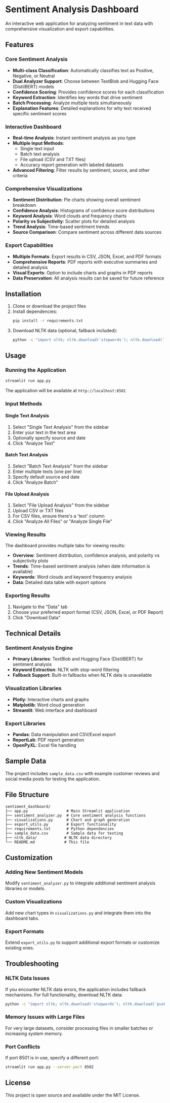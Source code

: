 # Sentiment Analysis Dashboard

An interactive web application for analyzing sentiment in text data with comprehensive visualization and export capabilities.

## Features

### Core Sentiment Analysis
- **Multi-class Classification**: Automatically classifies text as Positive, Negative, or Neutral
- **Dual Analyzer Support**: Choose between TextBlob and Hugging Face (DistilBERT) models
- **Confidence Scoring**: Provides confidence scores for each classification
- **Keyword Extraction**: Identifies key words that drive sentiment
- **Batch Processing**: Analyze multiple texts simultaneously
- **Explanation Features**: Detailed explanations for why text received specific sentiment scores

### Interactive Dashboard
- **Real-time Analysis**: Instant sentiment analysis as you type
- **Multiple Input Methods**: 
  - Single text input
  - Batch text analysis
  - File upload (CSV and TXT files)
  - Accuracy report generation with labeled datasets
- **Advanced Filtering**: Filter results by sentiment, source, and other criteria

### Comprehensive Visualizations
- **Sentiment Distribution**: Pie charts showing overall sentiment breakdown
- **Confidence Analysis**: Histograms of confidence score distributions
- **Keyword Analysis**: Word clouds and frequency charts
- **Polarity vs Subjectivity**: Scatter plots for detailed analysis
- **Trend Analysis**: Time-based sentiment trends
- **Source Comparison**: Compare sentiment across different data sources

### Export Capabilities
- **Multiple Formats**: Export results in CSV, JSON, Excel, and PDF formats
- **Comprehensive Reports**: PDF reports with executive summaries and detailed analysis
- **Visual Exports**: Option to include charts and graphs in PDF reports
- **Data Preservation**: All analysis results can be saved for future reference

## Installation

1. Clone or download the project files
2. Install dependencies:
   ```bash
   pip install -r requirements.txt
   ```
3. Download NLTK data (optional, fallback included):
   ```bash
   python -c "import nltk; nltk.download('stopwords'); nltk.download('punkt')"
   ```

## Usage

### Running the Application
```bash
streamlit run app.py
```

The application will be available at `http://localhost:8501`

### Input Methods

#### Single Text Analysis
1. Select "Single Text Analysis" from the sidebar
2. Enter your text in the text area
3. Optionally specify source and date
4. Click "Analyze Text"

#### Batch Text Analysis
1. Select "Batch Text Analysis" from the sidebar
2. Enter multiple texts (one per line)
3. Specify default source and date
4. Click "Analyze Batch"

#### File Upload Analysis
1. Select "File Upload Analysis" from the sidebar
2. Upload CSV or TXT files
3. For CSV files, ensure there's a 'text' column
4. Click "Analyze All Files" or "Analyze Single File"

### Viewing Results

The dashboard provides multiple tabs for viewing results:

- **Overview**: Sentiment distribution, confidence analysis, and polarity vs subjectivity plots
- **Trends**: Time-based sentiment analysis (when date information is available)
- **Keywords**: Word clouds and keyword frequency analysis
- **Data**: Detailed data table with export options

### Exporting Results

1. Navigate to the "Data" tab
2. Choose your preferred export format (CSV, JSON, Excel, or PDF Report)
3. Click "Download Data"

## Technical Details

### Sentiment Analysis Engine
- **Primary Libraries**: TextBlob and Hugging Face (DistilBERT) for sentiment analysis
- **Keyword Extraction**: NLTK with stop-word filtering
- **Fallback Support**: Built-in fallbacks when NLTK data is unavailable

### Visualization Libraries
- **Plotly**: Interactive charts and graphs
- **Matplotlib**: Word cloud generation
- **Streamlit**: Web interface and dashboard

### Export Libraries
- **Pandas**: Data manipulation and CSV/Excel export
- **ReportLab**: PDF report generation
- **OpenPyXL**: Excel file handling

## Sample Data

The project includes `sample_data.csv` with example customer reviews and social media posts for testing the application.

## File Structure

```
sentiment_dashboard/
├── app.py                 # Main Streamlit application
├── sentiment_analyzer.py  # Core sentiment analysis functions
├── visualizations.py      # Chart and graph generation
├── export_utils.py        # Export functionality
├── requirements.txt       # Python dependencies
├── sample_data.csv        # Sample data for testing
├── nltk_data/            # NLTK data directory
└── README.md             # This file
```

## Customization

### Adding New Sentiment Models
Modify `sentiment_analyzer.py` to integrate additional sentiment analysis libraries or models.

### Custom Visualizations
Add new chart types in `visualizations.py` and integrate them into the dashboard tabs.

### Export Formats
Extend `export_utils.py` to support additional export formats or customize existing ones.

## Troubleshooting

### NLTK Data Issues
If you encounter NLTK data errors, the application includes fallback mechanisms. For full functionality, download NLTK data:
```bash
python -c "import nltk; nltk.download('stopwords'); nltk.download('punkt')"
```

### Memory Issues with Large Files
For very large datasets, consider processing files in smaller batches or increasing system memory.

### Port Conflicts
If port 8501 is in use, specify a different port:
```bash
streamlit run app.py --server.port 8502
```

## License

This project is open source and available under the MIT License.

